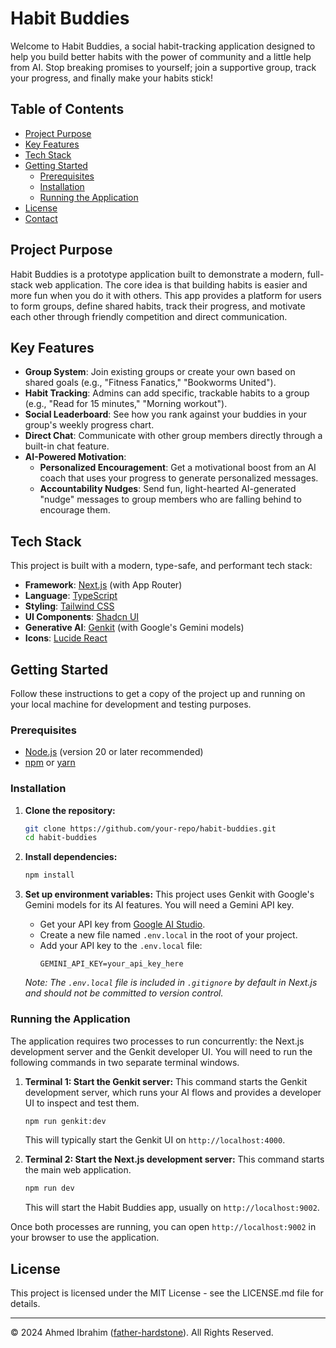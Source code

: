 # Habit Buddies

Welcome to Habit Buddies, a social habit-tracking application designed to help you build better habits with the power of community and a little help from AI. Stop breaking promises to yourself; join a supportive group, track your progress, and finally make your habits stick!

## Table of Contents

- [Project Purpose](#project-purpose)
- [Key Features](#key-features)
- [Tech Stack](#tech-stack)
- [Getting Started](#getting-started)
  - [Prerequisites](#prerequisites)
  - [Installation](#installation)
  - [Running the Application](#running-the-application)
- [License](#license)
- [Contact](#contact)

## Project Purpose

Habit Buddies is a prototype application built to demonstrate a modern, full-stack web application. The core idea is that building habits is easier and more fun when you do it with others. This app provides a platform for users to form groups, define shared habits, track their progress, and motivate each other through friendly competition and direct communication.

## Key Features

- **Group System**: Join existing groups or create your own based on shared goals (e.g., "Fitness Fanatics," "Bookworms United").
- **Habit Tracking**: Admins can add specific, trackable habits to a group (e.g., "Read for 15 minutes," "Morning workout").
- **Social Leaderboard**: See how you rank against your buddies in your group's weekly progress chart.
- **Direct Chat**: Communicate with other group members directly through a built-in chat feature.
- **AI-Powered Motivation**:
  - **Personalized Encouragement**: Get a motivational boost from an AI coach that uses your progress to generate personalized messages.
  - **Accountability Nudges**: Send fun, light-hearted AI-generated "nudge" messages to group members who are falling behind to encourage them.

## Tech Stack

This project is built with a modern, type-safe, and performant tech stack:

- **Framework**: [Next.js](https://nextjs.org/) (with App Router)
- **Language**: [TypeScript](https://www.typescriptlang.org/)
- **Styling**: [Tailwind CSS](https://tailwindcss.com/)
- **UI Components**: [Shadcn UI](https://ui.shadcn.com/)
- **Generative AI**: [Genkit](https://firebase.google.com/docs/genkit) (with Google's Gemini models)
- **Icons**: [Lucide React](https://lucide.dev/guide/packages/lucide-react)

## Getting Started

Follow these instructions to get a copy of the project up and running on your local machine for development and testing purposes.

### Prerequisites

- [Node.js](https://nodejs.org/) (version 20 or later recommended)
- [npm](https://www.npmjs.com/) or [yarn](https://yarnpkg.com/)

### Installation

1.  **Clone the repository:**
    ```bash
    git clone https://github.com/your-repo/habit-buddies.git
    cd habit-buddies
    ```

2.  **Install dependencies:**
    ```bash
    npm install
    ```

3.  **Set up environment variables:**
    This project uses Genkit with Google's Gemini models for its AI features. You will need a Gemini API key.

    - Get your API key from [Google AI Studio](https://aistudio.google.com/app/apikey).
    - Create a new file named `.env.local` in the root of your project.
    - Add your API key to the `.env.local` file:
      ```
      GEMINI_API_KEY=your_api_key_here
      ```
    *Note: The `.env.local` file is included in `.gitignore` by default in Next.js and should not be committed to version control.*

### Running the Application

The application requires two processes to run concurrently: the Next.js development server and the Genkit developer UI. You will need to run the following commands in two separate terminal windows.

1.  **Terminal 1: Start the Genkit server:**
    This command starts the Genkit development server, which runs your AI flows and provides a developer UI to inspect and test them.

    ```bash
    npm run genkit:dev
    ```
    This will typically start the Genkit UI on `http://localhost:4000`.

2.  **Terminal 2: Start the Next.js development server:**
    This command starts the main web application.

    ```bash
    npm run dev
    ```
    This will start the Habit Buddies app, usually on `http://localhost:9002`.

Once both processes are running, you can open `http://localhost:9002` in your browser to use the application.

## License

This project is licensed under the MIT License - see the LICENSE.md file for details.

---

© 2024 Ahmed Ibrahim ([father-hardstone](https://github.com/father-hardstone)). All Rights Reserved.